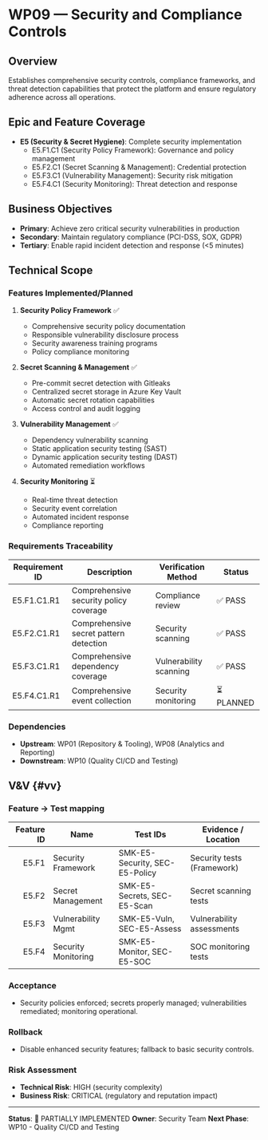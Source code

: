 # WP09 — Security and Compliance Controls

## Overview
Establishes comprehensive security controls, compliance frameworks, and threat detection capabilities that protect the platform and ensure regulatory adherence across all operations.

## Epic and Feature Coverage
- **E5 (Security & Secret Hygiene)**: Complete security implementation
  - E5.F1.C1 (Security Policy Framework): Governance and policy management
  - E5.F2.C1 (Secret Scanning & Management): Credential protection
  - E5.F3.C1 (Vulnerability Management): Security risk mitigation
  - E5.F4.C1 (Security Monitoring): Threat detection and response

## Business Objectives
- **Primary**: Achieve zero critical security vulnerabilities in production
- **Secondary**: Maintain regulatory compliance (PCI-DSS, SOX, GDPR)
- **Tertiary**: Enable rapid incident detection and response (<5 minutes)

## Technical Scope

### Features Implemented/Planned
1. **Security Policy Framework** ✅
   - Comprehensive security policy documentation
   - Responsible vulnerability disclosure process
   - Security awareness training programs
   - Policy compliance monitoring

2. **Secret Scanning & Management** ✅
   - Pre-commit secret detection with Gitleaks
   - Centralized secret storage in Azure Key Vault
   - Automatic secret rotation capabilities
   - Access control and audit logging

3. **Vulnerability Management** ✅
   - Dependency vulnerability scanning
   - Static application security testing (SAST)
   - Dynamic application security testing (DAST)
   - Automated remediation workflows

4. **Security Monitoring** ⏳
   - Real-time threat detection
   - Security event correlation
   - Automated incident response
   - Compliance reporting

### Requirements Traceability
| Requirement ID | Description | Verification Method | Status |
|---|---|---|---|
| E5.F1.C1.R1 | Comprehensive security policy coverage | Compliance review | ✅ PASS |
| E5.F2.C1.R1 | Comprehensive secret pattern detection | Security scanning | ✅ PASS |
| E5.F3.C1.R1 | Comprehensive dependency coverage | Vulnerability scanning | ✅ PASS |
| E5.F4.C1.R1 | Comprehensive event collection | Security monitoring | ⏳ PLANNED |

### Dependencies
- **Upstream**: WP01 (Repository & Tooling), WP08 (Analytics and Reporting)
- **Downstream**: WP10 (Quality CI/CD and Testing)

## V&V {#vv}
### Feature → Test mapping
| Feature ID | Name | Test IDs | Evidence / Location |
|-----------:|------|----------|---------------------|
| E5.F1 | Security Framework | SMK-E5-Security, SEC-E5-Policy | Security tests (Framework) |
| E5.F2 | Secret Management | SMK-E5-Secrets, SEC-E5-Scan | Secret scanning tests |
| E5.F3 | Vulnerability Mgmt | SMK-E5-Vuln, SEC-E5-Assess | Vulnerability assessments |
| E5.F4 | Security Monitoring | SMK-E5-Monitor, SEC-E5-SOC | SOC monitoring tests |

### Acceptance
- Security policies enforced; secrets properly managed; vulnerabilities remediated; monitoring operational.

### Rollback
- Disable enhanced security features; fallback to basic security controls.

### Risk Assessment
- **Technical Risk**: HIGH (security complexity)
- **Business Risk**: CRITICAL (regulatory and reputation impact)

---
**Status**: 🔄 PARTIALLY IMPLEMENTED
**Owner**: Security Team
**Next Phase**: WP10 - Quality CI/CD and Testing